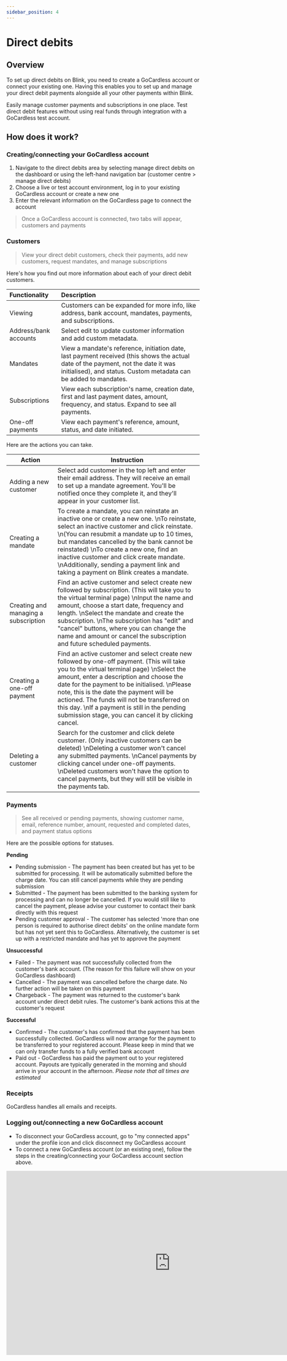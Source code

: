 ```yaml
---
sidebar_position: 4
---
```


# Direct debits

## Overview

To set up direct debits on Blink, you need to create a GoCardless account or connect your existing one. Having this enables you to set up and manage your direct debit payments alongside all your other payments within Blink.

Easily manage customer payments and subscriptions in one place. Test direct debit features without using real funds through integration with a GoCardless test account.

## How does it work?

### Creating/connecting your GoCardless account

1. Navigate to the direct debits area by selecting manage direct debits on the dashboard or using the left-hand navigation bar (customer centre > manage direct debits)
2. Choose a live or test account environment, log in to your existing GoCardless account or create a new one
3. Enter the relevant information on the GoCardless page to connect the account

> Once a GoCardless account is connected, two tabs will appear, customers and payments

### Customers

> View your direct debit customers, check their payments, add new customers, request mandates, and manage subscriptions

Here's how you find out more information about each of your direct debit customers.

| Functionality         | Description                                                                                                                                                                                            |
| :-------------------- | :----------------------------------------------------------------------------------------------------------------------------------------------------------------------------------------------------- |
| Viewing               | Customers can be expanded for more info, like address, bank account, mandates, payments, and subscriptions.                                                                                            |
| Address/bank accounts | Select edit to update customer information and add custom metadata.                                                                                                                                    |
| Mandates              | View a mandate's reference, initiation date, last payment received (this shows the actual date of the payment, not the date it was initialised), and status. Custom metadata can be added to mandates. |
| Subscriptions         | View each subscription's name, creation date, first and last payment dates, amount, frequency, and status. Expand to see all payments.                                                                 |
| One-off payments      | View each payment's reference, amount, status, and date initiated.                                                                                                                                     |

Here are the actions you can take.

| Action                                | Instruction                                                                                                                                                                                                                                                                                                                                                                                                                                                                                                                                                     |
|---------------------------------------|-----------------------------------------------------------------------------------------------------------------------------------------------------------------------------------------------------------------------------------------------------------------------------------------------------------------------------------------------------------------------------------------------------------------------------------------------------------------------------------------------------------------------------------------------------------------|
| Adding a new customer                 | Select add customer in the top left and enter their email address. They will receive an email to set up a mandate agreement. You'll be notified once they complete it, and they'll appear in your customer list.                                                                                                                                                                                                                                                                                           |
| Creating a mandate                    | To create a mandate, you can reinstate an inactive one or create a new one.  \nTo reinstate, select an inactive customer and click reinstate.  \n(You can resubmit a mandate up to 10 times, but mandates cancelled by the bank cannot be reinstated)  \nTo create a new one, find an inactive customer and click create mandate.  \nAdditionally, sending a payment link and taking a payment on Blink creates a mandate.                                                                                   |
| Creating and managing a subscription  | Find an active customer and select create new followed by subscription. (This will take you to the virtual terminal page)  \nInput the name and amount, choose a start date, frequency and length.  \nSelect the mandate and create the subscription.  \nThe subscription has "edit" and "cancel" buttons, where you can change the name and amount or cancel the subscription and future scheduled payments.                                                                                                |
| Creating a one-off payment            | Find an active customer and select create new followed by one-off payment. (This will take you to the virtual terminal page)  \nSelect the amount, enter a description and choose the date for the payment to be initialised.  \nPlease note, this is the date the payment will be actioned. The funds will not be transferred on this day.  \nIf a payment is still in the pending submission stage, you can cancel it by clicking cancel.                                                   |
| Deleting a customer                   | Search for the customer and click delete customer. (Only inactive customers can be deleted)  \nDeleting a customer won't cancel any submitted payments.  \nCancel payments by clicking cancel under one-off payments.  \nDeleted customers won't have the option to cancel payments, but they will still be visible in the payments tab.                                                                                                                                                  |



### Payments

> See all received or pending payments, showing customer name, email, reference number, amount, requested and completed dates, and payment status options

Here are the possible options for statuses.

**Pending**

- Pending submission - The payment has been created but has yet to be submitted for processing. It will be automatically submitted before the charge date. You can still cancel payments while they are pending submission
- Submitted - The payment has been submitted to the banking system for processing and can no longer be cancelled. If you would still like to cancel the payment, please advise your customer to contact their bank directly with this request
- Pending customer approval - The customer has selected 'more than one person is required to authorise direct debits' on the online mandate form but has not yet sent this to GoCardless. Alternatively, the customer is set up with a restricted mandate and has yet to approve the payment

**Unsuccessful**

- Failed - The payment was not successfully collected from the customer's bank account. (The reason for this failure will show on your GoCardless dashboard)
- Cancelled - The payment was cancelled before the charge date. No further action will be taken on this payment
- Chargeback - The payment was returned to the customer's bank account under direct debit rules. The customer's bank actions this at the customer's request

**Successful**

- Confirmed - The customer's has confirmed that the payment has been successfully collected. GoCardless will now arrange for the payment to be transferred to your registered account. Please keep in mind that we can only transfer funds to a fully verified bank account
- Paid out - GoCardless has paid the payment out to your registered account. Payouts are typically generated in the morning and should arrive in your account in the afternoon. _Please note that all times are estimated_

### Receipts

GoCardless handles all emails and receipts.

### Logging out/connecting a new GoCardless account

- To disconnect your GoCardless account, go to "my connected apps" under the profile icon and click disconnect my GoCardless account
- To connect a new GoCardless account (or an existing one), follow the steps in the creating/connecting your GoCardless account section above. 

<iframe width="854" height="480" src="https://youtu.be/1WcPYsqqTm4" frameborder="0" allow="autoplay; fullscreen" allowfullscreen></iframe>
